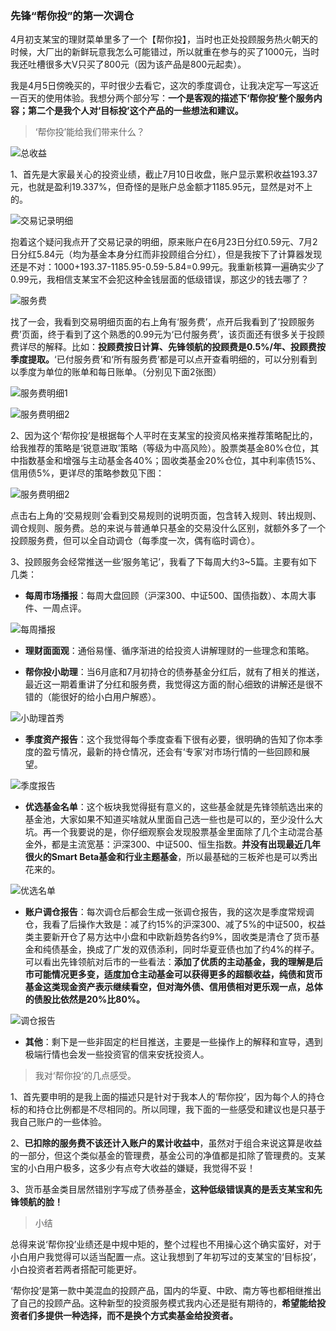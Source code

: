 ### 先锋“帮你投”的第一次调仓

4月初支某宝的理财菜单里多了一个【帮你投】，当时也正处投顾服务热火朝天的时候，大厂出的新鲜玩意我怎么可能错过，所以就重在参与的买了1000元，当时我还吐槽很多大V只买了800元（因为该产品是800元起卖）。

我是4月5日傍晚买的，平时很少去看它，这次的季度调仓，让我决定写一写这近一百天的使用体验。我想分两个部分写：**一个是客观的描述下‘帮你投’整个服务内容；第二个是我个人对‘目标投’这个产品的一些想法和建议。**

> ‘帮你投’能给我们带来什么？

![总收益](../img/bnt-info-1th-1.jpg)

1、首先是大家最关心的投资业绩，截止7月10日收盘，账户显示累积收益193.37元，也就是盈利19.337%，但奇怪的是账户总金额才1185.95元，显然是对不上的。

![交易记录明细](../img/bnt-info-1th-2.jpg)

抱着这个疑问我点开了交易记录的明细，原来账户在6月23日分红0.59元、7月2日分红5.84元（均为基金本身分红而非投顾组合分红），但是我按下了计算器发现还是不对：1000+193.37-1185.95-0.59-5.84=0.99元。我重新核算一遍确实少了0.99元，我相信支某宝不会犯这种金钱层面的低级错误，那这少的钱去哪了？

![服务费](../img/bnt-info-1th-3.jpg)

找了一会，我看到交易明细页面的右上角有‘服务费’，点开后我看到了‘投顾服务费’页面，终于看到了这个熟悉的0.99元为‘已付服务费’，该页面还有很多关于投顾费详尽的解释。比如：**投顾费按日计算、先锋领航的投顾费是0.5%/年、投顾费按季度提取。**‘已付服务费’和‘所有服务费’都是可以点开查看明细的，可以分别看到以季度为单位的账单和每日账单。（分别见下面2张图）

![服务费明细1](../img/bnt-info-1th-4.jpg)

![服务费明细2](../img/bnt-info-1th-5.jpg)

2、因为这个‘帮你投’是根据每个人平时在支某宝的投资风格来推荐策略配比的，给我推荐的策略是‘锐意进取’策略（等级为中高风险）。股票类基金80%仓位，其中指数基金和增强与主动基金各40%；固收类基金20%仓位，其中利率债15%、信用债5%，更详尽的策略参数见下图：

![服务费明细2](../img/bnt-info-1th-6.jpg)

点击右上角的‘交易规则’会看到交易规则的说明页面，包含转入规则、转出规则、调仓规则、服务费。总的来说与普通单只基金的交易没什么区别，就额外多了一个投顾服务费，但可以全自动调仓（每季度一次，偶有临时调仓）。

3、投顾服务会经常推送一些‘服务笔记’，我看了下每周大约3~5篇。主要有如下几类：

- **每周市场播报**：每周大盘回顾（沪深300、中证500、国债指数）、本周大事件、一周点评。

![每周播报](../img/bnt-info-1th-7.jpg)

- **理财面面观**：通俗易懂、循序渐进的给投资人讲解理财的一些理念和策略。

- **帮你投小助理**：当6月底和7月初持仓的债券基金分红后，就有了相关的推送，最近这一期着重讲了分红和服务费，我觉得这方面的耐心细致的讲解还是很不错的（能很好的给小白用户解惑）。

![小助理首秀](../img/bnt-info-1th-8.jpg)

- **季度资产报告**：这个我觉得每个季度查看下很有必要，很明确的告知了你本季度的盈亏情况，最新的持仓情况，还会有‘专家’对市场行情的一些回顾和展望。

![季度报告](../img/bnt-info-1th-9.jpg)

- **优选基金名单**：这个板块我觉得挺有意义的，这些基金就是先锋领航选出来的基金池，大家如果不知道买啥就从里面自己选一些也是可以的，至少没什么大坑。再一个我要说的是，你仔细观察会发现股票基金里面除了几个主动混合基金外，都是主流宽基：沪深300、中证500、恒生指数。**并没有出现最近几年很火的Smart Beta基金和行业主题基金**，所以最基础的三板斧也是可以秀出花来的。

![优选名单](../img/bnt-info-1th-10.jpg)

- **账户调仓报告**：每次调仓后都会生成一张调仓报告，我的这次是季度常规调仓，我看了后操作大致是：减了约15%的沪深300、减了5%的中证500，权益类主要新开仓了易方达中小盘和中欧新趋势各约9%，固收类是清仓了货币基金和纯债基金，换成了广发的双债添利，同时华夏亚债也加了约4%的样子。可以看出先锋领航对后市的一些看法：**添加了优质的主动基金，我的理解是后市可能情况更多变，适度加仓主动基金可以获得更多的超额收益，纯债和货币基金这类现金资产表示继续看空，但对海外债、信用债相对更乐观一点，总体的债股比依然是20%比80%。**

![调仓报告](../img/bnt-info-1th-11.jpg)

- **其他**：剩下是一些非固定的栏目推送，主要是一些操作上的解释和宣导，遇到极端行情也会发一些投资官的信来安抚投资人。

> 我对‘帮你投’的几点感受。

1、首先要申明的是我上面的描述只是针对于我本人的‘帮你投’，因为每个人的持仓标的和持仓比例都是不尽相同的。所以同理，我下面的一些感受和建议也是只基于我自己账户的一些体验。

2、**已扣除的服务费不该还计入账户的累计收益中**，虽然对于组合来说这算是收益的一部分，但这个类似基金的管理费，基金公司的净值都是扣除了管理费的。支某宝的小白用户极多，这多少有点夸大收益的嫌疑，我觉得不妥！

3、货币基金类目居然错别字写成了债券基金，**这种低级错误真的是丢支某宝和先锋领航的脸！**

> 小结

总得来说‘帮你投’业绩还是中规中矩的，整个过程也不用操心这个确实蛮好，对于小白用户我觉得可以适当配置一点。这让我想到了年初写过的支某宝的‘目标投’，小白投资者若两者搭配可能更好。

‘帮你投’是第一款中美混血的投顾产品，国内的华夏、中欧、南方等也都相继推出了自己的投顾产品。这种新型的投资服务模式我内心还是挺有期待的，**希望能给投资者们多提供一种选择，而不是换个方式卖基金给投资者。**




